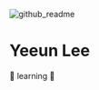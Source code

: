![github_readme](https://user-images.githubusercontent.com/113401733/191803853-7108ac77-76dc-4391-9a79-bbf45cc3d2d8.jpg)
<h1> Yeeun Lee </h1>

<p> 🌱 learning 🌱 </p>

<!--
**yegri/yegri** is a ✨ _special_ ✨ repository bec![Uploading github_readme.jpg…]()
ause its `README.md` (this file) appears on your GitHub profile.

Here are some ideas to get you started:

- 🔭 I’m currently working on ...
- 🌱 I’m currently learning ...
- 👯 I’m looking to collaborate on ...
- 🤔 I’m looking for help with ...
- 💬 Ask me about ...
- 📫 How to reach me: ...
- 😄 Pronouns: ...
- ⚡ Fun fact: ...
-->
